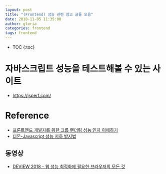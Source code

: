 ```yaml
---
layout: post
title: "(Frontend) 성능 관련 참고 글들 모음"
date: 2018-11-05 11:35:00
author: gloria
categories: frontend
tags: frontend 
---
```


* TOC
{:toc}

# 자바스크립트 성능을 테스트해볼 수 있는 사이트

* https://jsperf.com/

# Reference

* [프론트엔드 개발자를 위한 크롬 렌더링 성능 인자 이해하기](https://medium.com/@cwdoh/%ED%94%84%EB%A1%A0%ED%8A%B8%EC%97%94%EB%93%9C-%EA%B0%9C%EB%B0%9C%EC%9E%90%EB%A5%BC-%EC%9C%84%ED%95%9C-%ED%81%AC%EB%A1%AC-%EB%A0%8C%EB%8D%94%EB%A7%81-%EC%84%B1%EB%8A%A5-%EC%9D%B8%EC%9E%90-%EC%9D%B4%ED%95%B4%ED%95%98%EA%B8%B0-4c9e4d715638)
* [티몬-Javascript 성능 저하 방지법](https://blog.naver.com/PostView.nhn?blogId=tmondev&logNo=221070295102&parentCategoryNo=&categoryNo=6&viewDate=&isShowPopularPosts=false&from=postView)

## 동영상

* [DEVIEW 2018 - 웹 성능 최적화에 필요한 브라우저의 모든 것](https://tv.naver.com/v/4578425/list/279844)